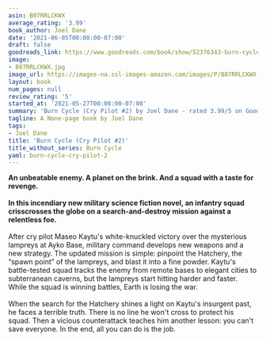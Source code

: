 ```yaml
---
asin: B07RRLCKWX
average_rating: '3.99'
book_author: Joel Dane
date: '2021-06-05T00:00:00-07:00'
draft: false
goodreads_link: https://www.goodreads.com/book/show/52376343-burn-cycle
image:
- B07RRLCKWX.jpg
image_url: https://images-na.ssl-images-amazon.com/images/P/B07RRLCKWX.01._SCLZZZZZZZ.jpg
layout: book
num_pages: null
review_rating: '5'
started_at: '2021-05-27T00:00:00-07:00'
summary: 'Burn Cycle (Cry Pilot #2) by Joel Dane - rated 3.99/5 on Goodreads'
tagline: A None-page book by Joel Dane
tags:
- Joel Dane
title: 'Burn Cycle (Cry Pilot #2)'
title_without_series: Burn Cycle
yaml: burn-cycle-cry-pilot-2
---
```


<b>An unbeatable enemy. A planet on the brink. And a squad with a taste for revenge. </b><br /><br /><b>In this incendiary new military science fiction novel, an infantry squad crisscrosses the globe on a search-and-destroy mission against a relentless foe.</b><br /><br />After cry pilot Maseo Kaytu's white-knuckled victory over the mysterious lampreys at Ayko Base, military command develops new weapons and a new strategy. The updated mission is simple: pinpoint the Hatchery, the “spawn point” of the lampreys, and blast it into a fine powder. Kaytu's battle-tested squad tracks the enemy from remote bases to elegant cities to subterranean caverns, but the lampreys start hitting harder and faster. While the squad is winning battles, Earth is losing the war. <br /><br />When the search for the Hatchery shines a light on Kaytu's insurgent past, he faces a terrible truth. There is no line he won't cross to protect his squad. Then a vicious counterattack teaches him another lesson: you can't save everyone. In the end, all you can do is the job.